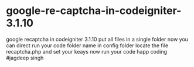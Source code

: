 # google-re-captcha-in-codeigniter-3.1.10
google recaptcha in codeigniter 3.1.10
put all files in a single folder 
now you can direct run your code folder name 
in config folder locate the file recaptcha.php
and set your keays now run your code happ coding
#jagdeep singh
